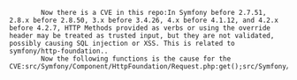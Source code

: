 
            Now there is a CVE in this repo:In Symfony before 2.7.51, 2.8.x before 2.8.50, 3.x before 3.4.26, 4.x before 4.1.12, and 4.2.x before 4.2.7, HTTP Methods provided as verbs or using the override header may be treated as trusted input, but they are not validated, possibly causing SQL injection or XSS. This is related to symfony/http-foundation..
            Now the following functions is the cause for the CVE:src/Symfony/Component/HttpFoundation/Request.php:get();src/Symfony/Component/HttpFoundation/Request.php:getMethod();
            